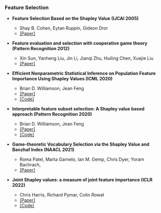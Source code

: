 ### Feature Selection

- **Feature Selection Based on the Shapley Value (IJCAI 2005)**
  - Shay B. Cohen, Eytan Ruppin, Gideon Dror
  - [[Paper]](https://dl.acm.org/doi/10.5555/1642293.1642400)

- **Feature evaluation and selection with cooperative game theory (Pattern Recognition 2012)**
  - Xin Sun, Yanheng Liu, Jin Li, Jianqi Zhu, Huiling Chen, Xuejie Liu
  - [[Paper]](https://www.sciencedirect.com/science/article/pii/S0031320312000623)

- **Efficient Nonparametric Statistical Inference on Population Feature Importance Using Shapley Values (ICML 2020)**
  - Brian D. Williamson, Jean Feng
  - [[Paper]](https://arxiv.org/pdf/2006.09481.pdf)
  - [[Code]](https://github.com/bdwilliamson/spvim_supplementary)

- **Interpretable feature subset selection: A Shapley value based approach (Pattern Recognition 2020)**
  - Brian D. Williamson, Jean Feng
  - [[Paper]](https://arxiv.org/pdf/2006.09481.pdf)
  - [[Code]](https://github.com/bdwilliamson/spvim_supplementary)

- **Game-theoretic Vocabulary Selection via the Shapley Value and Banzhaf Index (NAACL 2021)**
  - Roma Patel, Marta Garnelo, Ian M. Gemp, Chris Dyer, Yoram Bachrach,
  - [[Paper]](https://aclanthology.org/2021.naacl-main.223.pdf)

- **Joint Shapley values: a measure of joint feature importance (ICLR 2022)**
  - Chris Harris, Richard Pymar, Colin Rowat
  - [[Paper]](https://arxiv.org/abs/2107.11357)
  - [[Code]](https://github.com/harris-chris/joint-shapley-values)
